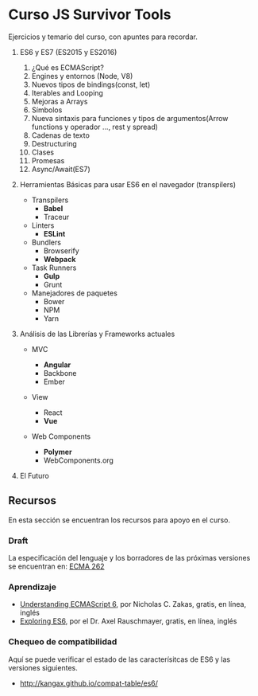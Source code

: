 # Curso JS Survivor Tools

Ejercicios y temario del curso, con apuntes para recordar.

1. ES6 y ES7 (ES2015 y ES2016)

    1. ¿Qué es ECMAScript?
    2. Engines y entornos (Node, V8)
    1. Nuevos tipos de bindings(const, let)
    2. Iterables and Looping
    3. Mejoras a Arrays
    8. Símbolos
    3. Nueva sintaxis para funciones y tipos de argumentos(Arrow functions y operador ..., rest y spread)
    4. Cadenas de texto
    5. Destructuring
    6. Clases
    7. Promesas
    8. Async/Await(ES7)

2. Herramientas Básicas para usar ES6 en el navegador (transpilers)
    
    - Transpilers
      - **Babel**
      - Traceur
    - Linters
      - **ESLint**
    - Bundlers
      - Browserify
      - **Webpack**
    - Task Runners
      - **Gulp**
      - Grunt
    - Manejadores de paquetes
      - Bower
      - NPM
      - Yarn
3. Análisis de las Librerías y Frameworks actuales
    
    - MVC
      - **Angular**
      - Backbone
      - Ember

    - View
      - React
      - **Vue**

    - Web Components
      - **Polymer**
      - WebComponents.org

4. El Futuro

## Recursos

En esta sección se encuentran los recursos para apoyo en el curso.

### Draft

La especificación del lenguaje y los borradores de las próximas versiones se encuentran en:
[ECMA 262](https://tc39.github.io/ecma262/)

### Aprendizaje

- [Understanding ECMAScript 6](https://leanpub.com/understandinges6/read/), por Nicholas C. Zakas, gratis, en línea, inglés
- [Exploring ES6](http://exploringjs.com/es6.html), por el Dr. Axel Rauschmayer, gratis, en línea, inglés

### Chequeo de compatibilidad

Aquí se puede verificar el estado de las caracterísitcas de ES6 y las versiones siguientes.

 - http://kangax.github.io/compat-table/es6/
